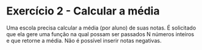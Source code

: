 # Exercício 2 - Calcular a média


Uma escola precisa calcular a média (por aluno) de suas notas. É solicitado que ela gere uma função na qual possam ser passados N números inteiros e que retorne a média. Não é possível inserir notas negativas.
